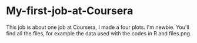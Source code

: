 # My-first-job-at-Coursera
This job is about one job at Coursera, I made a four plots. I'm newbie. 
You'll find all the files, for example  the data used with the codes in R and files.png. 

